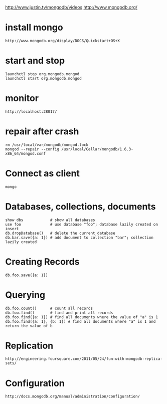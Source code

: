 http://www.justin.tv/mongodb/videos
http://www.mongodb.org/

# install mongo

    http://www.mongodb.org/display/DOCS/Quickstart+OS+X

# start and stop

    launchctl stop org.mongodb.mongod
    launchctl start org.mongodb.mongod

# monitor

    http://localhost:28017/

# repair after crash

    rm /usr/local/var/mongodb/mongod.lock
    mongod --repair --config /usr/local/Cellar/mongodb/1.6.3-x86_64/mongod.conf

# Connect as client

    mongo

# Databases, collections, documents

    show dbs            # show all databases
    use foo             # use database "foo"; database lazily created on insert
    db.dropDatabase()   # delete the current database
    db.bar.save({a: 1}) # add document to collection "bar"; collection lazily created

# Creating Records

    db.foo.save({a: 1})

# Querying

    db.foo.count()      # count all records
    db.foo.find()       # find and print all records
    db.foo.find({a: 1}) # find all documents where the value of "a" is 1
    db.foo.find({a: 1}, {b: 1}) # find all documents where "a" is 1 and return the value of b

# Replication

    http://engineering.foursquare.com/2011/05/24/fun-with-mongodb-replica-sets/

# Configuration

    http://docs.mongodb.org/manual/administration/configuration/

